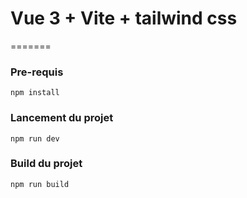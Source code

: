 # Vue 3 + Vite + tailwind css

=======

### Pre-requis

```
npm install
```

### Lancement du projet

```
npm run dev
```

### Build du projet

```
npm run build
```
